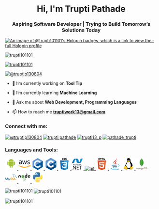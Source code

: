 <h1 align="center">Hi, I'm Trupti Pathade</h1>
<h3 align="center">Aspiring Software Developer | Trying to Build Tomorrow’s Solutions Today</h3>

[![An image of @trupti101101's Holopin badges, which is a link to view their full Holopin profile](https://holopin.me/trupti101101)](https://holopin.io/@trupti101101)

<p align="left"> <img src="https://komarev.com/ghpvc/?username=trupti101101&label=Profile%20views&color=0e75b6&style=flat" alt="trupti101101" /> </p>

<p align="left"> <a href="https://github.com/ryo-ma/github-profile-trophy"><img src="https://github-profile-trophy.vercel.app/?username=trupti101101" alt="trupti101101" /></a> </p>

<p align="left"> <a href="https://twitter.com/@truptip130804" target="blank"><img src="https://img.shields.io/twitter/follow/truptip130804?logo=twitter&style=for-the-badge" alt="@truptip130804" /></a> </p>

- 🔭 I’m currently working on **Tool Tip**

- 🌱 I’m currently learning **Machine Learning**

- 💬 Ask me about **Web Development, Programming Languages**

- 📫 How to reach me **truptiwork13@gmail.com**

<h3 align="left">Connect with me:</h3>
<p align="left">
<a href="https://twitter.com/@truptip130804" target="blank"><img align="center" src="https://raw.githubusercontent.com/rahuldkjain/github-profile-readme-generator/master/src/images/icons/Social/twitter.svg" alt="@truptip130804" height="30" width="40" /></a>
<a href="https://linkedin.com/in/trupti-pathade-60a36723a/" target="blank"><img align="center" src="https://raw.githubusercontent.com/rahuldkjain/github-profile-readme-generator/master/src/images/icons/Social/linked-in-alt.svg" alt="trupti pathade" height="30" width="40" /></a>
<a href="https://www.instagram.com/trupti13_p/" target="blank"><img align="center" src="https://raw.githubusercontent.com/rahuldkjain/github-profile-readme-generator/master/src/images/icons/Social/instagram.svg" alt="trupti13_p" height="30" width="40" /></a>
<a href="https://www.leetcode.com/pathade_trupti" target="blank"><img align="center" src="https://raw.githubusercontent.com/rahuldkjain/github-profile-readme-generator/master/src/images/icons/Social/leet-code.svg" alt="pathade_trupti" height="30" width="40" /></a>
</p>

<h3 align="left">Languages and Tools:</h3>
<p align="left"> <a href="https://developer.android.com" target="_blank" rel="noreferrer"> <img src="https://raw.githubusercontent.com/devicons/devicon/master/icons/android/android-original-wordmark.svg" alt="android" width="40" height="40"/> </a> <a href="https://aws.amazon.com" target="_blank" rel="noreferrer"> <img src="https://raw.githubusercontent.com/devicons/devicon/master/icons/amazonwebservices/amazonwebservices-original-wordmark.svg" alt="aws" width="40" height="40"/> </a> <a href="https://www.cprogramming.com/" target="_blank" rel="noreferrer"> <img src="https://raw.githubusercontent.com/devicons/devicon/master/icons/c/c-original.svg" alt="c" width="40" height="40"/> </a> <a href="https://www.w3schools.com/cpp/" target="_blank" rel="noreferrer"> <img src="https://raw.githubusercontent.com/devicons/devicon/master/icons/cplusplus/cplusplus-original.svg" alt="cplusplus" width="40" height="40"/> </a> <a href="https://www.w3schools.com/css/" target="_blank" rel="noreferrer"> <img src="https://raw.githubusercontent.com/devicons/devicon/master/icons/css3/css3-original-wordmark.svg" alt="css3" width="40" height="40"/> </a> <a href="https://dotnet.microsoft.com/" target="_blank" rel="noreferrer"> <img src="https://raw.githubusercontent.com/devicons/devicon/master/icons/dot-net/dot-net-original-wordmark.svg" alt="dotnet" width="40" height="40"/> </a> <a href="https://git-scm.com/" target="_blank" rel="noreferrer"> <img src="https://www.vectorlogo.zone/logos/git-scm/git-scm-icon.svg" alt="git" width="40" height="40"/> </a> <a href="https://www.w3.org/html/" target="_blank" rel="noreferrer"> <img src="https://raw.githubusercontent.com/devicons/devicon/master/icons/html5/html5-original-wordmark.svg" alt="html5" width="40" height="40"/> </a> <a href="https://www.java.com" target="_blank" rel="noreferrer"> <img src="https://raw.githubusercontent.com/devicons/devicon/master/icons/java/java-original.svg" alt="java" width="40" height="40"/> </a> <a href="https://www.linux.org/" target="_blank" rel="noreferrer"> <img src="https://raw.githubusercontent.com/devicons/devicon/master/icons/linux/linux-original.svg" alt="linux" width="40" height="40"/> </a> <a href="https://www.mongodb.com/" target="_blank" rel="noreferrer"> <img src="https://raw.githubusercontent.com/devicons/devicon/master/icons/mongodb/mongodb-original-wordmark.svg" alt="mongodb" width="40" height="40"/> </a> <a href="https://www.mysql.com/" target="_blank" rel="noreferrer"> <img src="https://raw.githubusercontent.com/devicons/devicon/master/icons/mysql/mysql-original-wordmark.svg" alt="mysql" width="40" height="40"/> </a> <a href="https://nodejs.org" target="_blank" rel="noreferrer"> <img src="https://raw.githubusercontent.com/devicons/devicon/master/icons/nodejs/nodejs-original-wordmark.svg" alt="nodejs" width="40" height="40"/> </a> <a href="https://www.python.org" target="_blank" rel="noreferrer"> <img src="https://raw.githubusercontent.com/devicons/devicon/master/icons/python/python-original.svg" alt="python" width="40" height="40"/> </a> </p>

<p><img align="left" src="https://github-readme-stats.vercel.app/api/top-langs?username=trupti101101&show_icons=true&locale=en&layout=compact" alt="trupti101101" /></p>

<p>&nbsp;<img align="center" src="https://github-readme-stats.vercel.app/api?username=trupti101101&show_icons=true&locale=en" alt="trupti101101" /></p>

<p><img align="center" src="https://github-readme-streak-stats.herokuapp.com/?user=trupti101101&" alt="trupti101101" /></p>